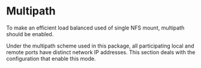 # Multipath

To make an efficient load balanced used of single NFS mount, multipath should
be enabled.

Under the multipath scheme used in this package, all participating local and
remote ports have distinct network IP addresses. This section deals with the
configuration that enable this mode.
